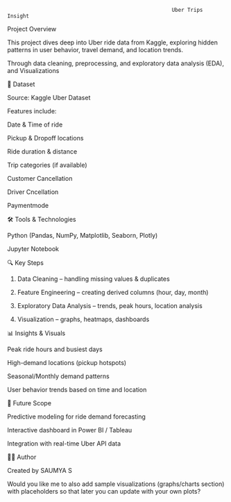                                                          Uber Trips Insight

 Project Overview
 
 This project dives deep into Uber ride data from Kaggle, exploring hidden patterns in user behavior, travel demand, and location trends.

Through data cleaning, preprocessing, and exploratory data analysis (EDA), and Visualizations


📂 Dataset

Source: Kaggle Uber Dataset

Features include:

Date & Time of ride

Pickup & Dropoff locations

Ride duration & distance

Trip categories (if available)

Customer Cancellation

Driver Cncellation

Paymentmode


🛠 Tools & Technologies

Python (Pandas, NumPy, Matplotlib, Seaborn, Plotly)

Jupyter Notebook 


🔍 Key Steps

1. Data Cleaning – handling missing values & duplicates


2. Feature Engineering – creating derived columns (hour, day, month)


3. Exploratory Data Analysis – trends, peak hours, location analysis


4. Visualization – graphs, heatmaps, dashboards



📊 Insights & Visuals

Peak ride hours and busiest days

High-demand locations (pickup hotspots)

Seasonal/Monthly demand patterns

User behavior trends based on time and location


🚀 Future Scope

Predictive modeling for ride demand forecasting

Interactive dashboard in Power BI / Tableau

Integration with real-time Uber API data


👨‍💻 Author

Created by 
 SAUMYA S



Would you like me to also add sample visualizations (graphs/charts section) with placeholders so that later you can update with your own plots?
